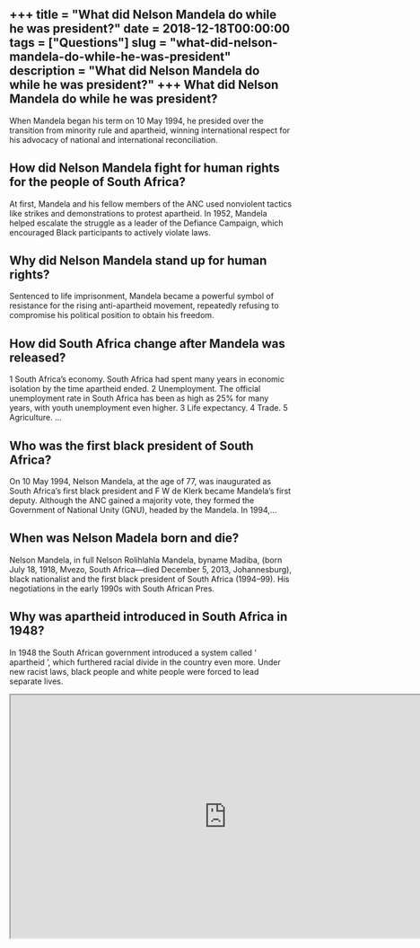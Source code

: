 +++
title = "What did Nelson Mandela do while he was president?"
date = 2018-12-18T00:00:00
tags = ["Questions"]
slug = "what-did-nelson-mandela-do-while-he-was-president"
description = "What did Nelson Mandela do while he was president?"
+++
What did Nelson Mandela do while he was president?
--------------------------------------------------

When Mandela began his term on 10 May 1994, he presided over the transition from minority rule and apartheid, winning international respect for his advocacy of national and international reconciliation.

How did Nelson Mandela fight for human rights for the people of South Africa?
-----------------------------------------------------------------------------

At first, Mandela and his fellow members of the ANC used nonviolent tactics like strikes and demonstrations to protest apartheid. In 1952, Mandela helped escalate the struggle as a leader of the Defiance Campaign, which encouraged Black participants to actively violate laws.

Why did Nelson Mandela stand up for human rights?
-------------------------------------------------

Sentenced to life imprisonment, Mandela became a powerful symbol of resistance for the rising anti-apartheid movement, repeatedly refusing to compromise his political position to obtain his freedom.

How did South Africa change after Mandela was released?
-------------------------------------------------------

1 South Africa’s economy. South Africa had spent many years in economic isolation by the time apartheid ended. 2 Unemployment. The official unemployment rate in South Africa has been as high as 25% for many years, with youth unemployment even higher. 3 Life expectancy. 4 Trade. 5 Agriculture. …

Who was the first black president of South Africa?
--------------------------------------------------

On 10 May 1994, Nelson Mandela, at the age of 77, was inaugurated as South Africa’s first black president and F W de Klerk became Mandela’s first deputy. Although the ANC gained a majority vote, they formed the Government of National Unity (GNU), headed by the Mandela. In 1994,…

When was Nelson Madela born and die?
------------------------------------

Nelson Mandela, in full Nelson Rolihlahla Mandela, byname Madiba, (born July 18, 1918, Mvezo, South Africa—died December 5, 2013, Johannesburg), black nationalist and the first black president of South Africa (1994–99). His negotiations in the early 1990s with South African Pres.

Why was apartheid introduced in South Africa in 1948?
-----------------------------------------------------

In 1948 the South African government introduced a system called ‘ apartheid ’, which furthered racial divide in the country even more. Under new racist laws, black people and white people were forced to lead separate lives.

<iframe allow="accelerometer; autoplay; clipboard-write; encrypted-media; gyroscope; picture-in-picture" allowfullscreen="" class="__youtube_prefs__  epyt-is-override  no-lazyload" data-no-lazy="1" data-origheight="433" data-origwidth="770" data-skipgform_ajax_framebjll="" height="433" id="_ytid_84320" loading="lazy" src="https://www.youtube.com/embed/UqoYmx_L-Xs?enablejsapi=1&autoplay=0&cc_load_policy=0&cc_lang_pref=&iv_load_policy=1&loop=0&modestbranding=0&rel=1&fs=1&playsinline=0&autohide=2&theme=dark&color=red&controls=1&" title="YouTube player" width="770"></iframe>